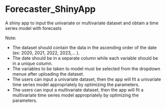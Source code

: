 # Forecaster_ShinyApp
A shiny app to input the univariate or multivariate dataset and obtain a time series model with forecasts

Note: 
* The dataset should contain the data in the ascending order of the date (ex: 2020, 2021, 2022, 2023,... ).
* The date should be in a separate column while each variable should be in a unique column.
* The variables to be taken to model must be selected from the dropdown menue after uploading the dataset.
* The users can input a univariate dataset, then the app will fit a univariate time series model appropriately by optimizing the parameters.
* The users can input a multivariate dataset, then the app will fit a multivariate time series model appropriately by optimizing the parameters.
